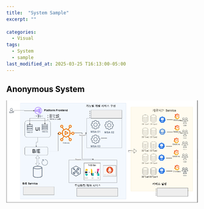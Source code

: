 ```yaml
---
title:  "System Sample"  
excerpt: ""  

categories:  
  - Visual
tags:  
  - System
  - sample
last_modified_at: 2025-03-25 T16:13:00-05:00
---
```


## <span style='color:black'> Anonymous System  </span>

![image.png](/assets/images/system_sample/system_sample.png)            